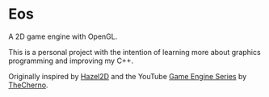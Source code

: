 # Eos

A 2D game engine with OpenGL.

This is a personal project with the intention of learning more about graphics programming and improving my C++.

Originally inspired by [Hazel2D](https://github.com/TheCherno/Hazel) and the YouTube [Game Engine Series](https://youtube.com/playlist?list=PLlrATfBNZ98dC-V-N3m0Go4deliWHPFwT) by [TheCherno](https://www.youtube.com/c/TheChernoProject).
